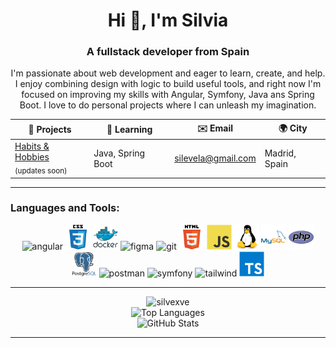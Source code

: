 <h1 align="center">Hi 👋, I'm Silvia</h1>

<h3 align="center">A fullstack developer from Spain</h3>
<p align="center">I'm passionate about web development and eager to learn, create, and help. I enjoy combining design with logic to build useful tools, and right now I'm focused on improving my skills with Angular, Symfony, Java ans Spring Boot. I love to do personal projects where I can unleash my imagination.</p>

<div align="center">
  
| 🔭 Projects | 🧠 Learning | ✉️ Email | 🌍 City |
|-----------|-------------|----------|---------|
| [Habits & Hobbies](https://github.com/silvexve/habits-and-hobbies)<br><sub>(updates soon)</sub> | Java, Spring Boot | silevela@gmail.com | Madrid, Spain |

</div>

---

<h3 align="left">Languages and Tools:</h3>
<p align="center">
  <img src="https://angular.io/assets/images/logos/angular/angular.svg" alt="angular" width="40" height="40"/>
  <img src="https://raw.githubusercontent.com/devicons/devicon/master/icons/css3/css3-original-wordmark.svg" alt="css3" width="40" height="40"/>
  <img src="https://raw.githubusercontent.com/devicons/devicon/master/icons/docker/docker-original-wordmark.svg" alt="docker" width="40" height="40"/>
  <img src="https://www.vectorlogo.zone/logos/figma/figma-icon.svg" alt="figma" width="40" height="40"/>
  <img src="https://www.vectorlogo.zone/logos/git-scm/git-scm-icon.svg" alt="git" width="40" height="40"/>
  <img src="https://raw.githubusercontent.com/devicons/devicon/master/icons/html5/html5-original-wordmark.svg" alt="html5" width="40" height="40"/>
  <img src="https://raw.githubusercontent.com/devicons/devicon/master/icons/javascript/javascript-original.svg" alt="javascript" width="40" height="40"/>
  <img src="https://raw.githubusercontent.com/devicons/devicon/master/icons/linux/linux-original.svg" alt="linux" width="40" height="40"/>
  <img src="https://raw.githubusercontent.com/devicons/devicon/master/icons/mysql/mysql-original-wordmark.svg" alt="mysql" width="40" height="40"/>
  <img src="https://raw.githubusercontent.com/devicons/devicon/master/icons/php/php-original.svg" alt="php" width="40" height="40"/>
  <img src="https://raw.githubusercontent.com/devicons/devicon/master/icons/postgresql/postgresql-original-wordmark.svg" alt="postgresql" width="40" height="40"/>
  <img src="https://www.vectorlogo.zone/logos/getpostman/getpostman-icon.svg" alt="postman" width="40" height="40"/>
  <img src="https://symfony.com/logos/symfony_black_03.svg" alt="symfony" width="40" height="40"/>
  <img src="https://www.vectorlogo.zone/logos/tailwindcss/tailwindcss-icon.svg" alt="tailwind" width="40" height="40"/>
  <img src="https://raw.githubusercontent.com/devicons/devicon/master/icons/typescript/typescript-original.svg" alt="typescript" width="40" height="40"/>
</p>

---

<div align="center">

  <img src="https://komarev.com/ghpvc/?username=silvexve&label=Profile%20views&color=7f38ec&style=for-the-badge" alt="silvexve" />

  <br>
  
  <img src="https://github-readme-stats.vercel.app/api/top-langs?username=silvexve&show_icons=true&locale=en&layout=compact&theme=tokyonight" alt="Top Languages" />

  <br>

  <img src="https://github-readme-stats.vercel.app/api?username=silvexve&show_icons=true&locale=en&theme=tokyonight" alt="GitHub Stats" />

</div>

---


